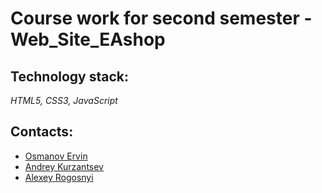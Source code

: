 # Course work for second semester - Web_Site_EAshop

## Technology stack: 
*HTML5, CSS3, JavaScript*

## Contacts:
* [Osmanov Ervin](https://github.com/Er4ik) 
* [Andrey Kurzantsev](https://github.com/andreykurzantsev)
* [Alexey Rogosnyi](https://github.com/rogosnyi) 


